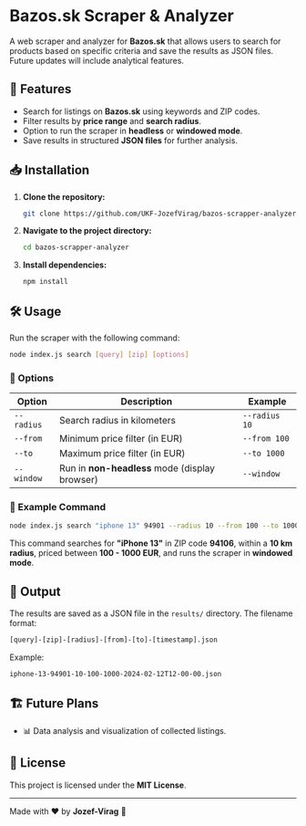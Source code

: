 # Bazos.sk Scraper & Analyzer

A web scraper and analyzer for **Bazos.sk** that allows users to search for products based on specific criteria and save the results as JSON files. Future updates will include analytical features.

## 🚀 Features
- Search for listings on **Bazos.sk** using keywords and ZIP codes.
- Filter results by **price range** and **search radius**.
- Option to run the scraper in **headless** or **windowed mode**.
- Save results in structured **JSON files** for further analysis.

## 📥 Installation

1. **Clone the repository:**
    ```sh
    git clone https://github.com/UKF-JozefVirag/bazos-scrapper-analyzer.git
    ```
2. **Navigate to the project directory:**
    ```sh
    cd bazos-scrapper-analyzer
    ```
3. **Install dependencies:**
    ```sh
    npm install
    ```

## 🛠 Usage

Run the scraper with the following command:

```sh
node index.js search [query] [zip] [options]
```

### 🔧 Options

| Option          | Description                                      | Example |
|----------------|--------------------------------------------------|---------|
| `--radius`     | Search radius in kilometers                     | `--radius 10` |
| `--from`       | Minimum price filter (in EUR)                   | `--from 100` |
| `--to`         | Maximum price filter (in EUR)                   | `--to 1000` |
| `--window`     | Run in **non-headless** mode (display browser)  | `--window` |

### 📌 Example Command

```sh
node index.js search "iphone 13" 94901 --radius 10 --from 100 --to 1000 --window
```

This command searches for **"iPhone 13"** in ZIP code **94106**, within a **10 km radius**, priced between **100 - 1000 EUR**, and runs the scraper in **windowed mode**.

## 📄 Output
The results are saved as a JSON file in the `results/` directory. The filename format:
```sh
[query]-[zip]-[radius]-[from]-[to]-[timestamp].json
```
Example:
```sh
iphone-13-94901-10-100-1000-2024-02-12T12-00-00.json
```

## 🏗 Future Plans
- 📊 Data analysis and visualization of collected listings.

## 📜 License
This project is licensed under the **MIT License**.

---

Made with ❤️ by **Jozef-Virag** 🚀

